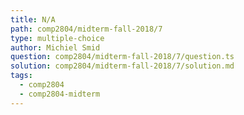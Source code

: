 ```yaml
---
title: N/A
path: comp2804/midterm-fall-2018/7
type: multiple-choice
author: Michiel Smid
question: comp2804/midterm-fall-2018/7/question.ts
solution: comp2804/midterm-fall-2018/7/solution.md
tags:
  - comp2804
  - comp2804-midterm
---
```

